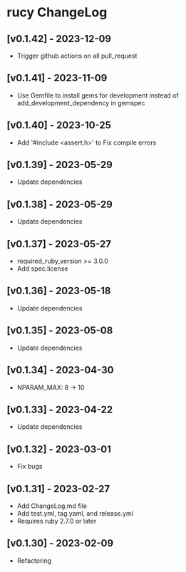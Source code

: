 # rucy ChangeLog


## [v0.1.42] - 2023-12-09

- Trigger github actions on all pull_request


## [v0.1.41] - 2023-11-09

- Use Gemfile to install gems for development instead of add_development_dependency in gemspec


## [v0.1.40] - 2023-10-25

- Add '#include <assert.h>' to Fix compile errors


## [v0.1.39] - 2023-05-29

- Update dependencies


## [v0.1.38] - 2023-05-29

- Update dependencies


## [v0.1.37] - 2023-05-27

- required_ruby_version >= 3.0.0
- Add spec.license


## [v0.1.36] - 2023-05-18

- Update dependencies


## [v0.1.35] - 2023-05-08

- Update dependencies


## [v0.1.34] - 2023-04-30

- NPARAM_MAX: 8 -> 10


## [v0.1.33] - 2023-04-22

- Update dependencies


## [v0.1.32] - 2023-03-01

- Fix bugs


## [v0.1.31] - 2023-02-27

- Add ChangeLog.md file
- Add test.yml, tag.yaml, and release.yml
- Requires ruby 2.7.0 or later


## [v0.1.30] - 2023-02-09

- Refactoring
